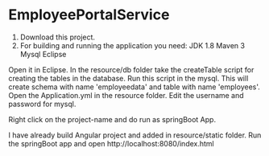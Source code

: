 # EmployeePortalService

1. Download this project.
2. For building and running the application you need:
JDK 1.8
Maven 3
Mysql
Eclipse

Open it in Eclipse.
In the resource/db folder take the createTable script for creating the tables in the database.
Run this script in the mysql. This will create schema with name 'employeedata' and table with name 'employees'.
Open the Application.yml in the resource folder. Edit the username and password for mysql. 

Right click on the project-name and do run as springBoot App.

I have already build Angular project and added in resource/static folder.
Run the springBoot app and open http://localhost:8080/index.html
